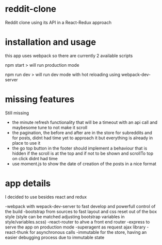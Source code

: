 # reddit-clone
Reddit clone using its API in a React-Redux approach

# installation and usage
this app uses webpack so there are currently 2 available scripts

npm start > will run production mode

npm run dev > will run dev mode with hot reloading using webpack-dev-server

# missing features

Still missing 
- the minute refresh functionality that will be a timeout with an api call and maybesome tune to not make it scroll
- the pagination, the before and after are in the store for subreddits and for posts, didnt had time yet to approach it but everything is already in place to use it
- the go top button in the footer should implement a behaviour that is hidden if the scroll is at the top and if not to be shown and scrollTo top on click didnt had time
- use moment.js to show the date of creation of the posts in a nice format

# app details

I decided to use besides react and redux

-webpack with wepack-dev-server to fast develop and powerfull control of the build
-bootstrap from sources to fast layout and css reset out of the box style (style can be matched adjusting bootstrap variables in style/variables.scss)
-react-router to ahve a front end router
-express to serve the app on production mode
-superagent as request ajax library
-react-thunk for asynchronous calls
-immutable for the store, having an easier debugging process due to immutable state
